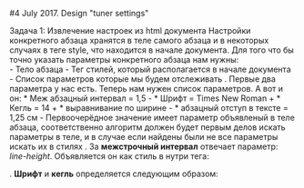 #4 July 2017. Design "tuner settings"

Задача 1: Извлечение настроек из html документа
    Настройки конкретного абзаца хранятся в теле самого абзаца и в некоторых случаях в теге style, что находится в начале документа.
    Для того что бы точно указать параметры конкретного абзаца нам нужны:   
        - Тело абзаца
        - Тег стилей, который располагается в начале документа
        - Список параметров которые мы будем отслеживать
    .
    Первые два параметра у нас есть. Теперь нам нужен список параметров.
        А вот и он:
            * Меж абзацный интервал = 1,5           -
            * Шрифт = Times New Roman               +
            * Кегль = 14                            +
            * выравнивание по ширине                -
            * абзацный отступ в тексте = 1,25 см    -
    Первоочерёдное значение имеет параметр объявленый в теле абзаца, соответственно алгоритм должен будет первым делов искать параметры в теле, и в случае если найдены были не все параметры искать их в стилях
    .
    За **межстрочный интервал** отвечает параметр: *line-height*. Объявляется он как стиль в нутри тега: 
                           <p style="line-height: 100%/200%/250%/300%/0.22in;">
    .
    **Шрифт** и **кегль** определяется следующим образом:
            <font face="Calibri, serif"><font size="2" style="font-size: 11pt">
    


